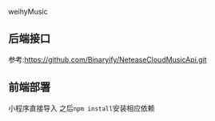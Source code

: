 weihyMusic
## 后端接口
参考:https://github.com/Binaryify/NeteaseCloudMusicApi.git
## 前端部署
小程序直接导入
之后`npm install`安装相应依赖